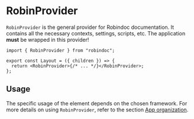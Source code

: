 # RobinProvider

`RobinProvider` is the general provider for Robindoc documentation. It contains all the necessary contexts, settings, scripts, etc. The application **must** be wrapped in this provider!

```tsx
import { RobinProvider } from "robindoc";

export const Layout = ({ children }) => {
  return <RobinProvider>{/* ... */}</RobinProvider>;
};
```

## Usage

The specific usage of the element depends on the chosen framework. For more details on using `RobinProvider`, refer to the section [App organization](../../getting-started/app-organization/README.md).
